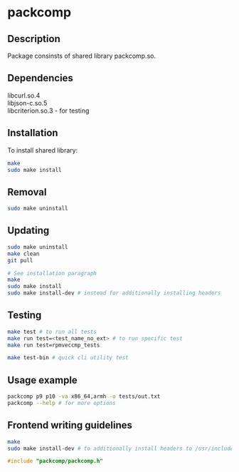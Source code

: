 # packcomp

## Description

Package consinsts of shared library packcomp.so.

## Dependencies

libcurl.so.4\
libjson-c.so.5\
libcriterion.so.3 - for testing


## Installation

To install shared library:
```bash
make
sudo make install
```

## Removal

```bash
sudo make uninstall
```

## Updating

```bash
sudo make uninstall
make clean
git pull

# See installation paragraph 
make
sudo make install
sudo make install-dev # instead for additionally installing headers
```

## Testing

```bash
make test # to run all tests
make run test=<test_name_no_ext> # to run specific test
make run test=rpmveccmp_tests

make test-bin # quick cli utility test
```


## Usage example

```bash
packcomp p9 p10 -va x86_64,armh -o tests/out.txt
packcomp --help # for more options
```


## Frontend writing guidelines


```bash
make
sudo make install-dev # to additionally install headers to /usr/include
```

```cpp
#include "packcomp/packcomp.h"
```